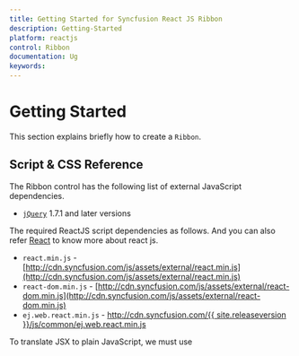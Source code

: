 ```yaml
---
title: Getting Started for Syncfusion React JS Ribbon
description: Getting-Started 
platform: reactjs
control: Ribbon
documentation: Ug
keywords: 
---
```


# Getting Started

This section explains briefly how to create a `Ribbon`.

## Script & CSS Reference 

The Ribbon control has the following list of external JavaScript dependencies.

* [`jQuery`](http://jquery.com) 1.7.1 and later versions

The required ReactJS script dependencies as follows. And you can also refer [React](https://facebook.github.io/react/docs/getting-started.html) to know more about react js.

* `react.min.js` - [http://cdn.syncfusion.com/js/assets/external/react.min.js](http://cdn.syncfusion.com/js/assets/external/react.min.js)
* `react-dom.min.js` - [http://cdn.syncfusion.com/js/assets/external/react-dom.min.js](http://cdn.syncfusion.com/js/assets/external/react-dom.min.js)
* `ej.web.react.min.js` - [http://cdn.syncfusion.com/{{ site.releaseversion }}/js/common/ej.web.react.min.js](http://cdn.syncfusion.com/14.3.0.49/js/common/ej.web.react.min.js)

To translate JSX to plain JavaScript, we must use <script type=”text/babel”> and refer the browser.min.js file to perform the transformation in the browser.

To get started, you can use the `ej.web.all.min.js` file that encapsulates all the `ej` controls and frameworks in one single file. So the complete boilerplate code is

{% highlight html %}

    <!DOCTYPE html>
    <html>
    <head>
    <meta name="viewport" content="width=device-width, initial-scale=1.0">
    <meta name="description" content="Essential Studio for JavaScript">
    <meta name="author" content="Syncfusion">
    <title>Getting Started for Ribbon React JS</title>
    <!-- Essential Studio for JavaScript  theme reference -->
    <link href="http://cdn.syncfusion.com/{{ site.releaseversion }}/js/web/flat-azure/ej.web.all.min.css" rel="stylesheet" />
    <!-- Essential Studio for JavaScript  script references -->
    <script src="http://cdn.syncfusion.com/js/assets/external/react.min.js"></script>
    <script src="http://cdn.syncfusion.com/js/assets/external/react-dom.min.js"></script>
    <script src="https://cdnjs.cloudflare.com/ajax/libs/babel-core/5.8.34/browser.min.js"></script>
    <script src="http://cdn.syncfusion.com/js/assets/external/jquery-3.0.0.min.js"></script>
    <script src="http://cdn.syncfusion.com/{{ site.releaseversion }}/js/web/ej.web.all.min.js"></script>
    <script src="http://cdn.syncfusion.com/{{ site.releaseversion }}/js/common/ej.web.react.min.js"></script>
    <!-- Add your custom scripts here -->
    </head>
    <body>
    </body>
    </html>

{% endhighlight %}

N> 1. In production, we highly recommend you to use our [`custom script generator`](http://help.syncfusion.com/js/custom-script-generator) to create custom script file with required controls and its dependencies only. Also to reduce the file size further please use [`GZip compression`](https://developers.google.com/web/fundamentals/performance/optimizing-content-efficiency/optimize-encoding-and-transfer?hl=en) in your server.
N> 2. For themes, you can use the `ej.web.all.min.css` CDN link from the code snippet given. To add the themes in your application, please refer to [`this link`](http://help.syncfusion.com/js/theming-in-essential-javascript-components).

N>  Ribbon’s sample level icons can be loaded using ej.icons.CSS from the location “/Content/ej/themes/ribbon-css”.

## Control Initialization

Control can be initialized in two ways.

 * Using jsx Template
 * Without using jsx Template
 
## Using jsx Template

By using the jsx template, we can create the html file and jsx file. The `.jsx` file can be convert to `.js` file and it can be referred in html page.

Please refer to the code of HTML file.

{% highlight html %}

    <div id="ribbon-default"></div>
    <script src="app/ribbon/default.js"></script>
    <ul id="ribbonmenu1">
        <li><a>FILE</a>
            <ul>
                <li><a>New</a></li>
                <li><a>Open</a></li>
                <li><a>Save</a></li>
                <li><a>Save As</a></li>
                <li><a>Print</a></li>
            </ul>
        </li>
    </ul>

{% endhighlight %}

Ribbon control can be initialized with the following in HTML document.

{% highlight html %}     
                
    ReactDOM.render(
        <EJ.Ribbon width="50%" applicationTab-type="menu" applicationTab-menuItemID="ribbonmenu1">
        </EJ.Ribbon>,
        document.getElementById('ribbon-default')
    );

{% endhighlight %}

![ribbon](Getting-Started_images/Getting-Started_img1.png)

N>  Set the required width to Ribbon, else default parent container or window width will be considered.

## Adding Tabs

Tab is a set of related groups which are combined into single item. For creating tab, id and text properties should be specified.

{% highlight html %}

    <div id="ribbon-default"></div>
    <script src="app/ribbon/default.js"></script>
    <ul id="ribbonmenu1">
        <li><a>FILE</a>
            <ul>
                <li><a>New</a></li>
                <li><a>Open</a></li>
                <li><a>Save</a></li>
                <li><a>Save As</a></li>
                <li><a>Print</a></li>
            </ul>
        </li>
    </ul>

{% endhighlight %}

Configure the tabs bind value tab in ReactJS view-model as shown in the following code.

{% highlight html %}

	  ReactDOM.render(
        <EJ.Ribbon width="50%" applicationtab-type="menu" applicationtab-menuitemid="ribbonmenu1">
            <tabs>
                <tab id="home" text="HOME"></tab>
            </tabs>
        </EJ.Ribbon>
        document.getElementById('ribbon-default')
     );

{% endhighlight %}

![tabs](Getting-Started_images/Getting-Started_img2.png)

## Configuring Groups

List of controls are combined as logical groups into tab. Group alignment type as row/column, Default is row.

Create group item with text specified and add content group to Groups collection with ejButton control settings.

Configure the tabs bind value tab with group and button named as New.

{% highlight html %}

    <div id="ribbon-default"></div>
    <script src="app/ribbon/default.js"></script>
    <ul id="ribbonmenu1">
        <li><a>FILE</a>
            <ul>
                <li><a>New</a></li>
                <li><a>Open</a></li>
                <li><a>Save</a></li>
                <li><a>Save As</a></li>
                <li><a>Print</a></li>
            </ul>
        </li>
    </ul>

{% endhighlight %}

{% highlight html %}

	  ReactDOM.render(
        <EJ.Ribbon width="50%" applicationtab-type="menu" applicationtab-menuitemid="ribbonmenu1">
            <tabs>
                <tab id="home" text="HOME">
                    <groups>
                        <group text="New" alignType="rows">
                            <content>
                                <content defaults-type="button">
                                    <groups>
                                        <group id="new" text="New" buttonSettings-contentType="imageonly" buttonSettings-prefixIcon="e-icon e-ribbon e-new" >
                                        </group>
                                    </groups>
                                </content>
                            </content>
                        </group>
                    </groups>
                </tab>
            </tabs>
        </EJ.Ribbon>
        document.getElementById('ribbon-default')
     );

{% endhighlight %}

![ribbon](Getting-Started_images/Getting-Started_img3.png)

## Adding Controls to Group

Syncfusion JavaScript Controls can be added to group’s content with corresponding type specified like button, split button, toggle button, dropdown list, gallery, custom, etc. Default type is button.

Configure the tabs bind value tab with groups, button,split button and dropdown controls.Also the datasource to dropdown control is configured with bind name fontFamily. Please refer to the following code snippets.

{% highlight html %}

     var fontFamily = ["Segoe UI", "Arial", "Times New Roman", "Tahoma", "Helvetica"];
     ReactDOM.render(
     <div>
         <ul id="ribbonmenu3">
             <li><a>FILE</a>
                 <ul>
                     <li><a>New</a></li>
                     <li><a>Open</a></li>
                     <li><a>Save</a></li>
                     <li><a>Save As</a></li>
                     <li><a>Print</a></li>
                 </ul>
             </li>
         </ul>
         <ul id="pasteSplit3">
             <li><a>Paste</a></li>
         </ul>
         <EJ.Ribbon width="100%" applicationtab-type="menu" applicationtab-menuitemid="ribbonmenu3">
            <tabs>
                <tab id="home" text="HOME">
                    <groups>		     
                        <group text="SplitButton & Dropdown" alignType="columns">
                            <content>
                                <content defaults-type="splitbutton" defaults-width={60} defaults-height={70}>
                                    <groups>
                                        <group id="paste" text="Paste" customTooltip-prefixIcon="e-pastetip" splitButtonSettings-contentType="imageonly" splitButtonSettings-prefixIcon="e-icon e-ribbon e-ribbonpaste" splitButtonSettings-targetID="pasteSplit3" splitButtonSettings-buttonMode="dropdown" splitButtonSettings-arrowPosition="bottom" splitButtonSettings-click="executeAction">
                                        </group>
                                    </groups>
                                </content>
                                <content defaults-type="dropdownlist" defaults-height={28}>
                                    <groups>
                                        <group id="fontFamily" dropdownSettings-dataSource={fontFamily} dropdownSettings-text="Segoe UI" dropdownSettings-select="executeAction" dropdownSettings-width={150}>
                                        </group>    
                                    </groups>
                                </content>
                            </content>
                        </group>
                    </groups>  
                </tab>		
            </tabs>
         </EJ.Ribbon>
     </div>
     document.getElementById('ribbon-default')
     );

{% endhighlight %}
	 
![Controls](Getting-Started_images/Getting-Started_img4.png)

## Without using jsx Template

The Ribbon can be created from a HTML `DIV` element with the HTML `id` attribute set to it. Refer to the following code example.

{% highlight html %}
	 
     <body>
	  <div id="ribbon-default"></div>
      <ul id="ribbonmenu3">
             <li><a>FILE</a>
                 <ul>
                     <li><a>New</a></li>
                     <li><a>Open</a></li>
                     <li><a>Save</a></li>
                     <li><a>Save As</a></li>
                     <li><a>Print</a></li>
                 </ul>
             </li>
         </ul>
         <ul id="pasteSplit3">
             <li><a>Paste</a></li>
         </ul>
 	  </body>

{% endhighlight %}

{% highlight html %}

    var fontFamily = ["Segoe UI", "Arial", "Times New Roman", "Tahoma", "Helvetica"];     
    React.createElement(EJ.Ribbon, {width: "100%", allowResizing: true, "applicationTab-type": "menu", "applicationTab-menuItemID": "ribbonmenu3"}, 
      React.createElement("tabs", null, 
        React.createElement("tab", {id: "home", text: "HOME"}, 
           React.createElement("groups", null,		     
			  React.createElement("group", {text: "SplitButton & Dropdown", alignType: "columns"}, 
                React.createElement("content", null, 
                    React.createElement("content", {"defaults-type": "splitbutton", "defaults-width": 60, "defaults-height": 70}, 
                       React.createElement("groups", null, 
                           React.createElement("group", {id: "paste", text: "Paste", "customTooltip-prefixIcon": "e-pastetip", "splitButtonSettings-contentType": "imageonly", "splitButtonSettings-prefixIcon": "e-icon e-ribbon e-ribbonpaste", "splitButtonSettings-targetID": "pasteSplit3", "splitButtonSettings-buttonMode": "dropdown", "splitButtonSettings-arrowPosition": "bottom", "splitButtonSettings-click": "executeAction"}
                           )
                        )
                      ), 
					React.createElement("content", {"defaults-type": "dropdownlist", "defaults-height": 28}, 
                       React.createElement("groups", null, 
                           React.createElement("group", {id: "fontFamily", "dropdownSettings-dataSource": fontFamily, "dropdownSettings-text": "Segoe UI", "dropdownSettings-select": "executeAction", "dropdownSettings-width": 150})
                            )
                        )
                    )
				)
            )		
        )
      )
    ),
    document.getElementById('ribbon-default')
    );
  
{% endhighlight %}

![Without JSX](Getting-Started_images/Getting-Started_img4.png)